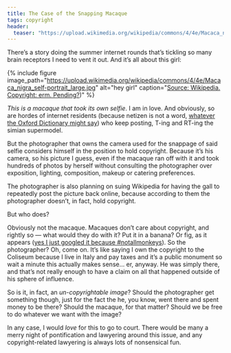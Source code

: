 ```yaml
---
title: The Case of the Snapping Macaque
tags: copyright
header:
  teaser: "https://upload.wikimedia.org/wikipedia/commons/4/4e/Macaca_nigra_self-portrait_large.jpg"
---
```


There’s a story doing the summer internet rounds that’s tickling so many brain receptors I need to vent it out. And it’s all about this girl:

{% include figure image_path="https://upload.wikimedia.org/wikipedia/commons/4/4e/Macaca_nigra_self-portrait_large.jpg" alt="hey girl" caption="[Source: Wikipedia. Copyright: erm. Pending?](https://en.wikipedia.org/wiki/Monkey_selfie#/media/File:Macaca_nigra_self-portrait_large.jpg))" %}


_This is a macaque that took its own selfie_. I am in love. And obviously, so are hordes of internet residents (because netizen is not a word, [whatever the Oxford Dictionary might say](http://t.umblr.com/redirect?z=http%3A%2F%2Fwww.oxforddictionaries.com%2Fdefinition%2Fenglish%2Fnetizen&t=MjI2OTc2YTk3MTc1OGJmMTY5M2JjNTYzMmE3NWFhMTAyZmRlMTkwMyx1ZGdJSFo5Ng%3D%3D&b=t%3AA75ysfXaeOowKifr1qp_zQ&p=http%3A%2F%2Ftingeber.net%2Fpost%2F94087972739%2Fthe-case-of-the-snapping-macaque&m=1)) who keep posting, T-ing and RT-ing the simian supermodel.

But the photographer that owns the camera used for the snappage of said selfie considers himself in the position to hold copyright. Because it’s his camera, so his picture I guess, even if the macaque ran off with it and took hundreds of photos by herself without consulting the photographer over exposition, lighting, composition, makeup or catering preferences.

The photographer is also planning on suing Wikipedia for having the gall to repeatedly post the picture back online, because according to them the photographer doesn’t, in fact, hold copyright.

But who does?

Obviously not the macaque. Macaques don’t care about copyright, and rightly so — what would they do with it? Put it in a banana? Or fig, as it appears ([yes I just googled it because #notallmonkeys](http://t.umblr.com/redirect?z=https%3A%2F%2Fwww.thedodo.com%2Fbananas-are-unhealthy-for-monk-390260977.html&t=ZjgwNzEyNGE2ZTViYzc0YWU4MTNiMzlkMGUzYjk4Y2ZiNTNjOGM5NCx1ZGdJSFo5Ng%3D%3D&b=t%3AA75ysfXaeOowKifr1qp_zQ&p=http%3A%2F%2Ftingeber.net%2Fpost%2F94087972739%2Fthe-case-of-the-snapping-macaque&m=1)). So the photographer? Oh, come on. It’s like saying I own the copyright to the Coliseum because I live in Italy and pay taxes and it’s a public monument so wait a minute this actually makes sense… er, anyway. He was simply there, and that’s not really enough to have a claim on all that happened outside of his sphere of influence.

So is it, in fact, an _un-copyrightable image_? Should the photographer get something though, just for the fact the he, you know, went there and spent money to be there? Should the macaque, for that matter? Should we be free to do whatever we want with the image?

In any case, I would _love_ for this to go to court. There would be many a merry night of pontification and lawyering around this issue, and any copyright-related lawyering is always lots of nonsensical fun.
